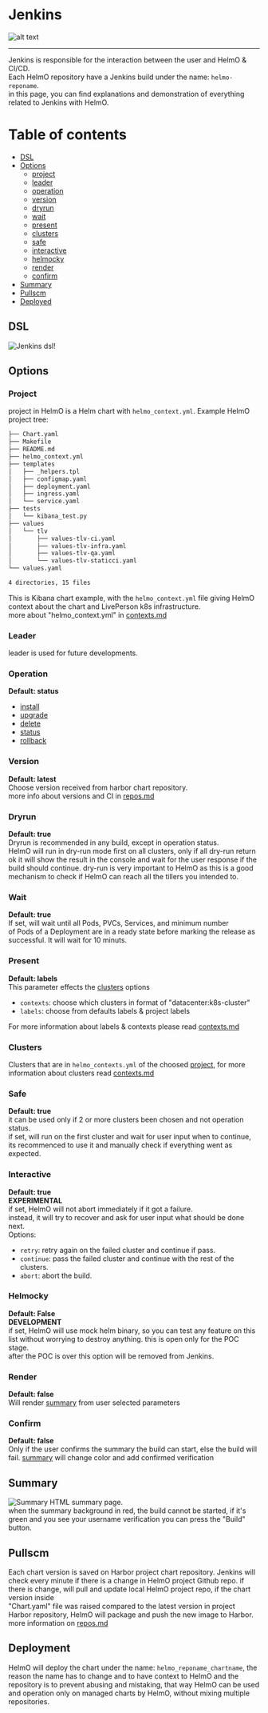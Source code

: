 # Jenkins
![alt text][logo]

[logo]: hellmo-300x300.png "HelmO"

-------
Jenkins is responsible for the interaction between the user and HelmO & CI/CD.  
Each HelmO repository have a Jenkins build under the name: ``helmo-reponame``.  
in this page, you can find explanations and demonstration of everything related to Jenkins with HelmO.


# Table of contents
* [DSL](#dsl)
* [Options](#options)
    * [project](#project)
    * [leader](#leader)
    * [operation](#operation)
    * [version](#version)
    * [dryrun](#dryrun)
    * [wait](#wait)
    * [present](#present)
    * [clusters](#version)
    * [safe](#safe)
    * [interactive](#interactive)
    * [helmocky](#helmocky)
    * [render](#render)
    * [confirm](#confirm)
* [Summary](#summary)
* [Pullscm](#pullscm)
* [Deployed](#deployed)
    

## DSL <a name="dsl"></a>
![Jenkins dsl!](dsl.png "Jenkins dsl")
  
## Options <a name="options"></a>
### Project 
project in HelmO is a Helm chart with  ``helmo_context.yml``.
Example HelmO project tree:

```bash
├── Chart.yaml
├── Makefile
├── README.md
├── helmo_context.yml
├── templates
│   ├── _helpers.tpl
│   ├── configmap.yaml
│   ├── deployment.yaml
│   ├── ingress.yaml
│   └── service.yaml
├── tests
│   └── kibana_test.py
├── values
│   └── tlv
│       ├── values-tlv-ci.yaml
│       ├── values-tlv-infra.yaml
│       ├── values-tlv-qa.yaml
│       └── values-tlv-staticci.yaml
└── values.yaml

4 directories, 15 files
```
This is Kibana chart example, with the ``helmo_context.yml`` file giving HelmO context about the chart and LivePerson k8s infrastructure.  
more about "helmo_context.yml" in [contexts.md](contexts.md)

### Leader <a name="leader"></a>
leader is used for future developments.

### Operation <a name="operation"></a>
<b>Default: status</b>  
* [install](https://helm.sh/docs/helm/#helm-install)
* [upgrade](https://helm.sh/docs/helm/#helm-upgrade)
* [delete](https://helm.sh/docs/helm/#helm-delete)
* [status](https://helm.sh/docs/helm/#helm-status)
* [rollback](https://helm.sh/docs/helm/#helm-rollback)
  
### Version <a name="version"></a>
<b>Default: latest</b>  
Choose version received from harbor chart repository.  
more info about versions and CI in [repos.md](repos.md)

### Dryrun <a name="dryrun"></a>
<b>Default: true</b>  
Dryrun is recommended in any build, except in operation status.  
HelmO will run in dry-run mode first on all clusters, only if all dry-run return ok it will show the result in the console and wait for the user response if the build should continue.
dry-run is very important to HelmO as this is a good mechanism to check if HelmO can reach all the tillers you intended to. 

### Wait <a name="wait"></a>
<b>Default: true</b>  
If set, will wait until all Pods, PVCs, Services, and minimum number   
of Pods of a Deployment are in a ready state before marking the release as  
successful. It will wait for 10 minuts.

### Present <a name="present"></a>
<b>Default: labels</b>  
This parameter effects the [clusters](#clusters) options  
- ``contexts``: choose which clusters in format of "datacenter:k8s-cluster"
- ``labels``: choose from defaults labels & project labels  

For more information about labels & contexts please read [contexts.md](contexts.md)

### Clusters <a name="clusters"></a>
Clusters that are in ``helmo_contexts.yml`` of the choosed [project](#project),
for more information about clusters read [contexts.md](contexts.md)

### Safe <a name="safe"></a>
<b>Default: true</b>  
it can be used only if 2 or more clusters been chosen and not operation status.  
if set, will run on the first cluster and wait for user input when to continue,  
its recommenced to use it and manually check if everything went as expected. 

### Interactive <a name="interactive"></a>
<b>Default: true</b>  
**EXPERIMENTAL**  
if set, HelmO will not abort immediately if it got a failure.  
instead, it will try to recover and ask for user input what should be done next.  
Options: 
- ``retry``: retry again on the failed cluster and continue if pass.
- ``continue``: pass the failed cluster and continue with the rest of the clusters.
- ``abort``: abort the build.

### Helmocky <a name="helmocky"></a>
<b>Default: False</b>  
**DEVELOPMENT**  
if set, HelmO will use mock helm binary, so you can test any feature on this list without worrying to destroy anything. 
this is open only for the POC stage.  
after the POC is over this option will be removed from Jenkins.

### Render <a name="render"></a>
<b>Default: false</b>  
Will render [summary](#summary) from user selected parameters
 
### Confirm <a name="confirm"></a>
<b>Default: false</b>  
Only if the user confirms the summary the build can start, else the build will fail.
[summary](#summary) will change color and add confirmed verification 

## Summary <a name="summary"></a>
![Summary](summary.png "Summary")
HTML summary page.  
when the summary background in red, the build cannot be started, if it's green and you see your username  verification you can press the "Build" button.

## Pullscm <a name="pullscm"></a>
Each chart version is saved on Harbor project chart repository.
Jenkins will check every minute if there is a change in HelmO project Github repo. 
if there is change, will pull and update local HelmO project repo, if the chart version inside  
"Chart.yaml" file was raised compared to the latest version in project Harbor repository, HelmO will package and push the new image to Harbor.
more information on [repos.md](repos.md)

## Deployment <a name="deployment"></a>
HelmO will deploy the chart under the name: ``helmo_reponame_chartname``, the reason the name has to change and to have context to HelmO and the repository is to prevent abusing and mistaking, that way HelmO can be used and operation only on managed charts by HelmO, without mixing multiple repositories. 
